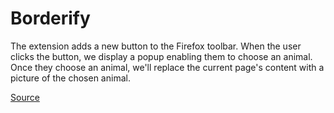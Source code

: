# Borderify
The extension adds a new button to the Firefox toolbar. When the user clicks the button, we display a popup enabling them to choose an animal. Once they choose an animal, we'll replace the current page's content with a picture of the chosen animal.

[Source](https://developer.mozilla.org/en-US/Add-ons/WebExtensions/Your_second_WebExtension)